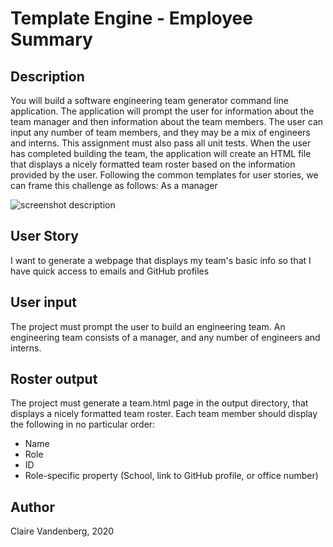 # Template Engine - Employee Summary

## Description
You will build a software engineering team generator command line application. The application will prompt the user for information about the team manager and then information about the team members. The user can input any number of team members, and they may be a mix of engineers and interns. This assignment must also pass all unit tests. When the user has completed building the team, the application will create an HTML file that displays a nicely formatted team roster based on the information provided by the user. Following the common templates for user stories, we can frame this challenge as follows:
As a manager

![screenshot description](screenshot.png)

## User Story
I want to generate a webpage that displays my team's basic info
so that I have quick access to emails and GitHub profiles

## User input
The project must prompt the user to build an engineering team. An engineering
team consists of a manager, and any number of engineers and interns.

## Roster output
The project must generate a team.html page in the output directory, that displays a nicely formatted team roster. Each team member should display the following in no particular order:
* Name
* Role
* ID
* Role-specific property (School, link to GitHub profile, or office number)

## Author 
Claire Vandenberg, 2020
